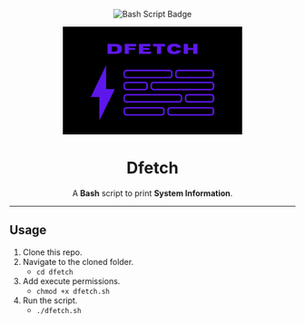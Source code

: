 <div align=center>

![Bash Script Badge](https://img.shields.io/badge/Shell_Script-121011?style=for-the-badge&logo=gnu-bash&logoColor=white)

<img src="./Assets/Dfetch.png" height=190 />

# Dfetch
A **Bash** script to print **System Information**.

<hr>

</div>

## Usage
1. Clone this repo.
2. Navigate to the cloned folder.
    - `cd dfetch`
3. Add execute permissions.
    - `chmod +x dfetch.sh`
4. Run the script.
    - `./dfetch.sh`
